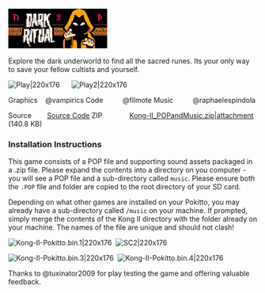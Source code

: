 <a name="top"></a><img src="/Distributable/DarkRitual_POPBanner.png" data-canonical-src="/Distributable/DarkRitual_POPBanner.png" />

Explore the dark underworld to find all the sacred runes.  Its your only way to save your fellow cultists and yourself.

![Play|220x176](upload://bvuWT1yjUlMGj0ppJtJyEuk9mQp.gif) &nbsp;&nbsp;&nbsp;&nbsp; ![Play2|220x176](upload://bTkArnaF4mdvHMmHVU3V05MdL7f.gif) 

Graphics&nbsp;&nbsp;&nbsp;&nbsp;@vampirics
Code&nbsp;&nbsp;&nbsp;&nbsp;&nbsp;&nbsp;&nbsp;&nbsp;&nbsp;&nbsp;@filmote
Music&nbsp;&nbsp;&nbsp;&nbsp;&nbsp;&nbsp;&nbsp;&nbsp;&nbsp;&nbsp;@raphaelespindola

Source &nbsp;&nbsp;&nbsp;&nbsp;&nbsp;&nbsp;&nbsp;[Source Code](https://github.com/Press-Play-On-Tape/DarkRitual-Pokitto)
ZIP&nbsp;&nbsp;&nbsp;&nbsp;&nbsp;&nbsp;&nbsp;&nbsp;&nbsp;&nbsp;&nbsp;&nbsp;&nbsp;&nbsp;[Kong-II_POPandMusic.zip|attachment](upload://n9ZxyivszjT8jEVwzQC57nHi5NF.zip) (140.8 KB) 

### Installation Instructions

This game consists of a POP file and supporting sound assets packaged in a .zip file. Please expand the contents into a directory on you computer - you will see a POP file and a sub-directory called `music`. Please ensure both the `.POP` file and folder are copied to the root directory of your SD card.

Depending on what other games are installed on your Pokitto, you may already have a sub-directory called `/music` on your machine. If prompted, simply merge the contents of the Kong II directory with the folder already on your machine. The names of the file are unique and should not clash!
<br/>

![Kong-II-Pokitto.bin.1|220x176](upload://nWG6oWDrQ8an7xg7NhthbyxULPw.png)&nbsp;&nbsp;![SC2|220x176](upload://mejseKFCVnMuhfO8CBTyandubnf.png) 

![Kong-II-Pokitto.bin.3|220x176](upload://ta3Z1kUaN13sQWoOTJAh6SVooLe.png)&nbsp;&nbsp;![Kong-II-Pokitto.bin.4|220x176](upload://mYwkIoV5Y1fou9xfBw4QTrEWeOx.png)

Thanks to @tuxinator2009 for play testing the game and offering valuable feedback.
